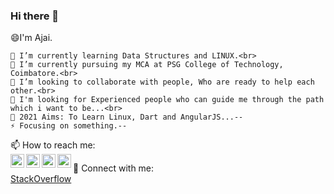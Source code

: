 ### Hi there 👋

😄I'm Ajai.

    🌱 I’m currently learning Data Structures and LINUX.<br>
    🔭 I’m currently pursuing my MCA at PSG College of Technology, Coimbatore.<br>
    💬 I’m looking to collaborate with people, Who are ready to help each other.<br>
    🤔 I'm looking for Experienced people who can guide me through the path which i want to be...<br>
    🥅 2021 Aims: To Learn Linux, Dart and AngularJS...--
    ⚡ Focusing on something.--

 📫 How to reach me:<br>
        [<img align="left" alt="Twitter" width="22px" src="https://www.freepnglogos.com/uploads/twitter-logo-png/twitter-logo-vector-png-clipart-1.png" />](https://twitter.com/Ajai__JA)
        [<img align="left" alt="LinkedIn" width="22px" src="http://pngimg.com/uploads/linkedIn/linkedIn_PNG24.png" />](https://www.linkedin.com/in/ajaija/)
        [<img align="left" alt="Instagram" width="22px" src="https://assets.stickpng.com/images/580b57fcd9996e24bc43c521.png" />](https://www.instagram.com/ajai_ja/)
        [<img align="left" alt="Hackerrank" width="22px" src="https://upload.wikimedia.org/wikipedia/commons/6/65/HackerRank_logo.png" />](https://www.hackerrank.com/AjaiJA)

 💬 Connect with me:<br>
[StackOverflow](https://stackoverflow.com/users/12341806/ajaija?tab=profile)


